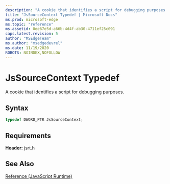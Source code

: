 ```yaml
---
description: "A cookie that identifies a script for debugging purposes."
title: "JsSourceContext Typedef | Microsoft Docs"
ms.prod: microsoft-edge
ms.topic: "reference"
ms.assetid: 0ee67e5d-a66b-4d4f-ab30-4711ef25c091
caps.latest.revision: 5
author: "MSEdgeTeam"
ms.author: "msedgedevrel"
ms.date: 11/19/2020
ROBOTS: NOINDEX,NOFOLLOW
---
```

# JsSourceContext Typedef

A cookie that identifies a script for debugging purposes.  
  
## Syntax  
  
```cpp  
typedef DWORD_PTR JsSourceContext;  
```  
  
## Requirements  
 **Header:** jsrt.h  
  
## See Also  
 [Reference (JavaScript Runtime)](../chakra-hosting/reference-javascript-runtime.md)
